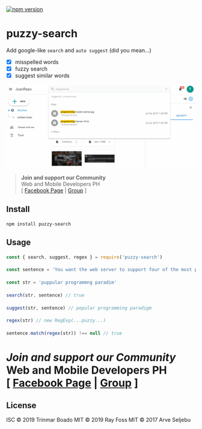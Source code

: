 [![npm version](https://badge.fury.io/js/puzzy-search.svg)](https://badge.fury.io/js/puzzy-search)

# puzzy-search
Add google-like `search` and `auto suggest` (did you mean...)

 - [x] misspelled words
 - [x] fuzzy search
 - [x] suggest similar words

<p align="center">
  <img src="search.gif"/>
</p>

> **Join and support our Community** <br />
> Web and Mobile Developers PH <br />
> [ [Facebook Page](https://fb.com/webmobile.ph) | [Group](https://fb.com/groups/webmobile.ph/) ]

## Install
```
npm install puzzy-search
```

## Usage
```js
const { search, suggest, regex } = require('puzzy-search')

const sentence = 'You want the web server to support four of the most popular programming paradigms.'

const str = 'puppular programmng paradim'

search(str, sentence) // true

suggest(str, sentence) // popular programming paradigm

regex(str) // new RegExp(...puzzy...)

sentence.match(regex(str)) !== null // true
```


# *Join and support our Community* <br /> **Web and Mobile Developers PH** <br/> [ [Facebook Page](https://fb.com/webmobile.ph) | [Group](https://fb.com/groups/webmobile.ph/) ]

## License
ISC © 2019 Trinmar Boado
MIT © 2019 Ray Foss
MIT © 2017 Arve Seljebu
